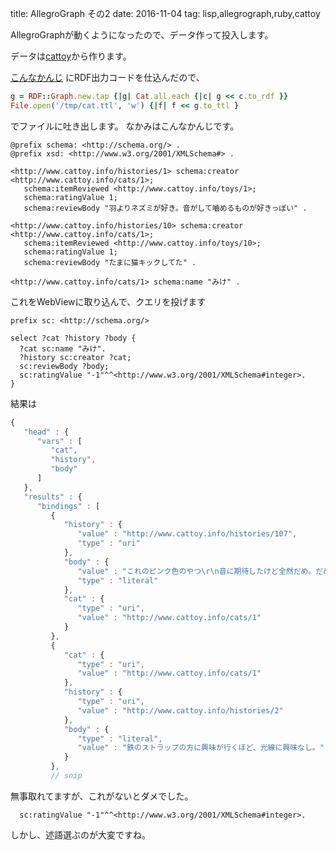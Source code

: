 title: AllegroGraph その2
date: 2016-11-04
tag: lisp,allegrograph,ruby,cattoy

AllegroGraphが動くようになったので、データ作って投入します。

データは[cattoy](https://www.cattoy.info)から作ります。

[こんなかんじ](https://github.com/holrock/cattoy/commit/202415749077a2820bff11d3544af3fc03453b65)
にRDF出力コードを仕込んだので、

```ruby
g = RDF::Graph.new.tap {|g| Cat.all.each {|c| g << c.to_rdf }}
File.open('/tmp/cat.ttl', 'w') {|f| f << g.to_ttl }
```
でファイルに吐き出します。
なかみはこんなかんじです。

```
@prefix schema: <http://schema.org/> .
@prefix xsd: <http://www.w3.org/2001/XMLSchema#> .

<http://www.cattoy.info/histories/1> schema:creator <http://www.cattoy.info/cats/1>;
   schema:itemReviewed <http://www.cattoy.info/toys/1>;
   schema:ratingValue 1;
   schema:reviewBody "羽よりネズミが好き。音がして嚙めるものが好きっぽい" .

<http://www.cattoy.info/histories/10> schema:creator <http://www.cattoy.info/cats/1>;
   schema:itemReviewed <http://www.cattoy.info/toys/10>;
   schema:ratingValue 1;
   schema:reviewBody "たまに猫キックしてた" .

<http://www.cattoy.info/cats/1> schema:name "みけ" .
```

これをWebViewに取り込んで、クエリを投げます

```
prefix sc: <http://schema.org/>

select ?cat ?history ?body {
  ?cat sc:name "みけ".
  ?history sc:creator ?cat;
  sc:reviewBody ?body;
  sc:ratingValue "-1"^^<http://www.w3.org/2001/XMLSchema#integer>.
}
```


結果は


```javascript
{
   "head" : {
      "vars" : [
         "cat",
         "history",
         "body"
      ]
   },
   "results" : {
      "bindings" : [
         {
            "history" : {
               "value" : "http://www.cattoy.info/histories/107",
               "type" : "uri"
            },
            "body" : {
               "value" : "これのピンク色のやつ\r\n音に期待したけど全然だめ。だめ",
               "type" : "literal"
            },
            "cat" : {
               "type" : "uri",
               "value" : "http://www.cattoy.info/cats/1"
            }
         },
         {
            "cat" : {
               "type" : "uri",
               "value" : "http://www.cattoy.info/cats/1"
            },
            "history" : {
               "type" : "uri",
               "value" : "http://www.cattoy.info/histories/2"
            },
            "body" : {
               "type" : "literal",
               "value" : "鉄のストラップの方に興味が行くほど、光線に興味なし。"
            }
         },
         // snip
```

無事取れてますが、これがないとダメでした。

```
  sc:ratingValue "-1"^^<http://www.w3.org/2001/XMLSchema#integer>.
```


しかし、述語選ぶのが大変ですね。
